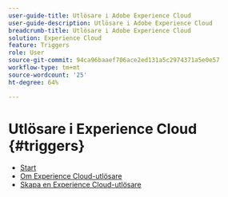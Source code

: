 ```yaml
---
user-guide-title: Utlösare i Adobe Experience Cloud
user-guide-description: Utlösare i Adobe Experience Cloud
breadcrumb-title: Utlösare i Adobe Experience Cloud
solution: Experience Cloud
feature: Triggers
role: User
source-git-commit: 94ca96baaef706ace2ed131a5c2974371a5e0e57
workflow-type: tm+mt
source-wordcount: '25'
ht-degree: 64%

---
```


# Utlösare i Experience Cloud {#triggers}

* [Start](home.md)
* [Om Experience Cloud-utlösare](overview.md)
* [Skapa en Experience Cloud-utlösare](create.md)

